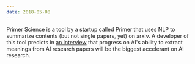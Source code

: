 ```yaml
---
date: 2018-05-08
---
```

Primer Science is a tool by a startup called Primer that uses NLP to summarize contents (but not single papers, yet) on arxiv. A developer of this tool predicts in [an interview](https://twimlai.com/twiml-talk-136-taming-arxiv-w-natural-language-processing-with-john-bohannon/#) that progress on AI's ability to extract meanings from AI research papers will be the biggest accelerant on AI research.